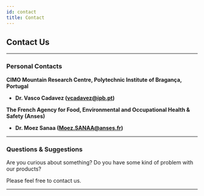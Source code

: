 ```yaml
---
id: contact
title: Contact
---
```


## Contact Us
-----------
### Personal Contacts

**CIMO Mountain Research Centre, Polytechnic Institute of Bragança, Portugal**
* **Dr. Vasco Cadavez (vcadavez@ipb.pt)**

**The French Agency for Food, Environmental and Occupational Health & Safety (Anses)**
* **Dr. Moez Sanaa (Moez.SANAA@anses.fr)**

---
### Questions & Suggestions

Are you curious about something? Do you have some kind of problem with our products?

Please feel free to contact us.

-----

